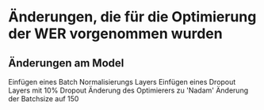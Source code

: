 # Änderungen, die für die Optimierung der WER vorgenommen wurden

## Änderungen am Model

Einfügen eines Batch Normalisierungs Layers
Einfügen eines Dropout Layers mit 10% Dropout
Änderung des Optimierers zu 'Nadam'
Änderung der Batchsize auf 150

